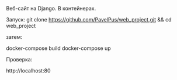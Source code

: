 Веб-сайт на Django. В контейнерах.

Запуск:
git clone https://github.com/PavelPus/web_project.git && cd web_project

затем:

docker-compose build
docker-compose up

Проверка:

http://localhost:80
